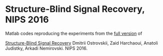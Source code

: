 # Structure-Blind Signal Recovery, NIPS 2016

Matlab codes reproducing the experiments from the [full version](https://arxiv.org/abs/1607.05712) of

[Structure-Blind Signal Recovery](https://papers.nips.cc/paper/6063-structure-blind-signal-recovery.pdf) Dmitrii Ostrovskii, Zaid Harchaoui, Anatoli Judistky, Arkadi Nemirovski. NIPS 2016.
